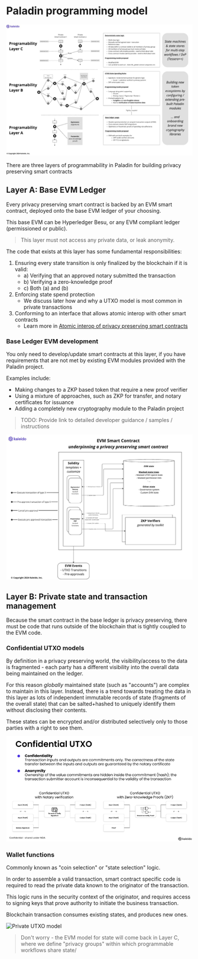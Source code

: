 # Paladin programming model

![Programming Model Layers](./diagrams/programming_model_layers.jpg)

There are three layers of programmability in Paladin for building privacy preserving smart contracts

## Layer A: Base EVM Ledger

Every privacy preserving smart contract is backed by an EVM smart contract, deployed onto the base EVM ledger of your choosing.

This base EVM can be Hyperledger Besu, or any EVM compliant ledger (permissioned or public).

> This layer must not access any private data, or leak anonymity.

The code that exists at this layer has some fundamental responsibilities:

1. Ensuring every state transition is only finalized by the blockchain if it is valid:
    - a) Verifying that an approved notary submitted the transaction
    - b) Verifying a zero-knowledge proof
    - c) Both (a) and (b)
2. Enforcing state spend protection
    - We discuss later how and why a UTXO model is most common in private transactions
3. Conforming to an interface that allows atomic interop with other smart contracts
    - Learn more in [Atomic interop of privacy preserving smart contracts](./atomic_interop.md)

### Base Ledger EVM development

You only need to develop/update smart contracts at this layer, if you have requirements that are not met by existing EVM modules provided with the Paladin project.

Examples include:

- Making changes to a ZKP based token that require a new proof verifier
- Using a mixture of approaches, such as ZKP for transfer, and notary certificates for issuance
- Adding a completely new cryptography module to the Paladin project

> TODO: Provide link to detailed developer guidance / samples / instructions

![EVM Smart Contract - Layer A](./diagrams/evm_smart_contract_layer_a.jpg)

## Layer B: Private state and transaction management

Because the smart contract in the base ledger is privacy preserving, there must be code that
runs outside of the blockchain that is tightly coupled to the EVM code.

### Confidential UTXO models

By definition in a privacy preserving world, the visibility/access to the data is fragmented -
each party has a different visibility into the overall data being maintained on the ledger.

For this reason _globally_ maintained state (such as "accounts") are complex to maintain
in this layer. Instead, there is a trend towards treating the data in this layer as lots
of independent immutable records of state (fragments of the overall state) that can be salted+hashed to uniquely identify them without disclosing their contents.

These states can be encrypted and/or distributed selectively only to those parties with a right to see them.

![Confidential UTXO models](./diagrams/confidential_utxo_model.png)

### Wallet functions

Commonly known as "coin selection" or "state selection" logic.

In order to assemble a valid transaction, smart contract specific code is required to read
the private data known to the originator of the transaction.

This logic runs in the security context of the originator, and requires access to signing
keys that prove authority to initiate the business transaction.

Blockchain transaction consumes existing states, and produces new ones.

![Private UTXO model](./diagrams/utxo_model.jpg)

> Don't worry - the EVM model for state will come back in Layer C, where we define
> "privacy groups" within which programmable workflows share state/

